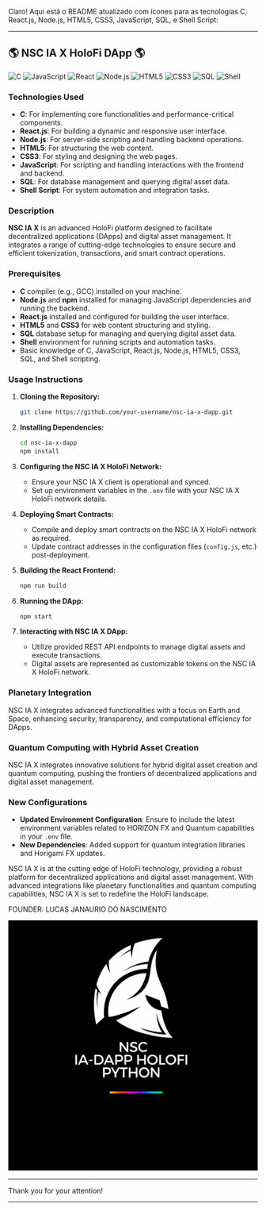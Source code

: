 Claro! Aqui está o README atualizado com ícones para as tecnologias C, React.js, Node.js, HTML5, CSS3, JavaScript, SQL, e Shell Script:

---

## 🌎 NSC IA X HoloFi DApp 🌎

![C](https://img.shields.io/badge/C-%2300599C.svg?style=for-the-badge&logo=c&logoColor=white)
![JavaScript](https://img.shields.io/badge/javascript-%23F7DF1E.svg?style=for-the-badge&logo=javascript&logoColor=black)
![React](https://img.shields.io/badge/react-%23282C34.svg?style=for-the-badge&logo=react&logoColor=61DAFB)
![Node.js](https://img.shields.io/badge/node.js-%23339933.svg?style=for-the-badge&logo=node.js&logoColor=white)
![HTML5](https://img.shields.io/badge/html5-%23E34F26.svg?style=for-the-badge&logo=html5&logoColor=white)
![CSS3](https://img.shields.io/badge/css3-%231572B6.svg?style=for-the-badge&logo=css3&logoColor=white)
![SQL](https://img.shields.io/badge/sql-%234F5B93.svg?style=for-the-badge&logo=sqlite&logoColor=white)
![Shell](https://img.shields.io/badge/shell_script-%23121011.svg?style=for-the-badge&logo=gnu-bash&logoColor=white)

### Technologies Used

- **C**: For implementing core functionalities and performance-critical components.
- **React.js**: For building a dynamic and responsive user interface.
- **Node.js**: For server-side scripting and handling backend operations.
- **HTML5**: For structuring the web content.
- **CSS3**: For styling and designing the web pages.
- **JavaScript**: For scripting and handling interactions with the frontend and backend.
- **SQL**: For database management and querying digital asset data.
- **Shell Script**: For system automation and integration tasks.

### Description

**NSC IA X** is an advanced HoloFi platform designed to facilitate decentralized applications (DApps) and digital asset management. It integrates a range of cutting-edge technologies to ensure secure and efficient tokenization, transactions, and smart contract operations.

### Prerequisites

- **C** compiler (e.g., GCC) installed on your machine.
- **Node.js** and **npm** installed for managing JavaScript dependencies and running the backend.
- **React.js** installed and configured for building the user interface.
- **HTML5** and **CSS3** for web content structuring and styling.
- **SQL** database setup for managing and querying digital asset data.
- **Shell** environment for running scripts and automation tasks.
- Basic knowledge of C, JavaScript, React.js, Node.js, HTML5, CSS3, SQL, and Shell scripting.

### Usage Instructions

1. **Cloning the Repository:**
   ```sh
   git clone https://github.com/your-username/nsc-ia-x-dapp.git
   ```

2. **Installing Dependencies:**
   ```sh
   cd nsc-ia-x-dapp
   npm install
   ```

3. **Configuring the NSC IA X HoloFi Network:**
   - Ensure your NSC IA X client is operational and synced.
   - Set up environment variables in the `.env` file with your NSC IA X HoloFi network details.

4. **Deploying Smart Contracts:**
   - Compile and deploy smart contracts on the NSC IA X HoloFi network as required.
   - Update contract addresses in the configuration files (`config.js`, etc.) post-deployment.

5. **Building the React Frontend:**
   ```sh
   npm run build
   ```

6. **Running the DApp:**
   ```sh
   npm start
   ```

7. **Interacting with NSC IA X DApp:**
   - Utilize provided REST API endpoints to manage digital assets and execute transactions.
   - Digital assets are represented as customizable tokens on the NSC IA X HoloFi network.

### Planetary Integration

NSC IA X integrates advanced functionalities with a focus on Earth and Space, enhancing security, transparency, and computational efficiency for DApps.

### Quantum Computing with Hybrid Asset Creation

NSC IA X integrates innovative solutions for hybrid digital asset creation and quantum computing, pushing the frontiers of decentralized applications and digital asset management.

### New Configurations

- **Updated Environment Configuration**: Ensure to include the latest environment variables related to HORIZON FX and Quantum capabilities in your `.env` file.
- **New Dependencies**: Added support for quantum integration libraries and Horigami FX updates.

NSC IA X is at the cutting edge of HoloFi technology, providing a robust platform for decentralized applications and digital asset management. With advanced integrations like planetary functionalities and quantum computing capabilities, NSC IA X is set to redefine the HoloFi landscape.

<p>FOUNDER: LUCAS JANAURIO DO NASCIMENTO</p>

<img src="C.PNG" alt="Hollow Ether Logo">

---

Thank you for your attention!

---


